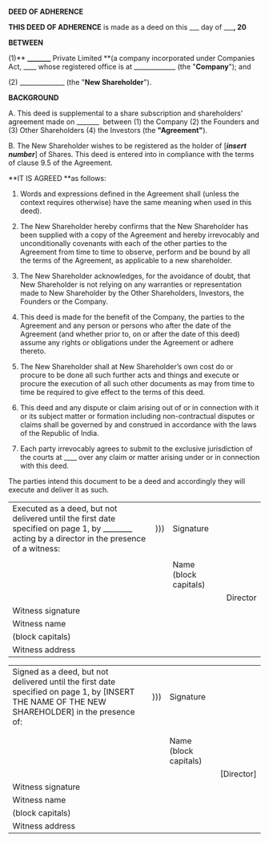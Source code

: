 **DEED OF ADHERENCE**

**THIS DEED OF ADHERENCE** is made as a deed on this ___ day of _____, 20__

**BETWEEN**

(1)**	****_______**** Private Limited **(a company incorporated under Companies Act, ____ whose registered office is at _____________ (the "**Company**"); and

(2)	______________ (the "**New Shareholder**").

**BACKGROUND**

A.	This deed is supplemental to a share subscription and shareholders' agreement made on _______  between (1) the Company (2) the Founders and (3) Other Shareholders (4) the Investors (the **"Agreement"**).

B.	The New Shareholder wishes to be registered as the holder of [**_insert number_**] of Shares. This deed is entered into in compliance with the terms of clause 9.5 of the Agreement. 

**IT IS AGREED **as follows:

1.	Words and expressions defined in the Agreement shall (unless the context requires otherwise) have the same meaning when used in this deed).

2.	The New Shareholder hereby confirms that the New Shareholder has been supplied with a copy of the Agreement and hereby irrevocably and unconditionally covenants with each of the other parties to the Agreement from time to time to observe, perform and be bound by all the terms of the Agreement, as applicable to a new shareholder.

3.	The New Shareholder acknowledges, for the avoidance of doubt, that New Shareholder is not relying on any warranties or representation made to New Shareholder by the Other Shareholders, Investors, the Founders or the Company. 

4.	This deed is made for the benefit of the Company, the parties to the Agreement and any person or persons who after the date of the Agreement (and whether prior to, on or after the date of this deed) assume any rights or obligations under the Agreement or adhere thereto.

6. 	The New Shareholder shall at New Shareholder’s own cost do or procure to be done all such further acts and things and execute or procure the execution of all such other documents as may from time to time be required to give effect to the terms of this deed.

7.	This deed and any dispute or claim arising out of or in connection with it or its subject matter or formation including non-contractual disputes or claims shall be governed by and construed in accordance with the laws of the Republic of India.  

8.	Each party irrevocably agrees to submit to the exclusive jurisdiction of the courts at ____ over any claim or matter arising under or in connection with this deed.

The parties intend this document to be a deed and accordingly they will execute and deliver it as such.

<table>
  <tr>
    <td>Executed as a deed, but not delivered until the first date specified on page 1, by ________ acting by a director in the presence of a witness:</td>
    <td>)))</td>
    <td>Signature</td>
    <td></td>
  </tr>
  <tr>
    <td></td>
    <td></td>
    <td></td>
    <td></td>
  </tr>
  <tr>
    <td></td>
    <td></td>
    <td>Name (block capitals)</td>
    <td></td>
  </tr>
  <tr>
    <td></td>
    <td></td>
    <td></td>
    <td>Director</td>
  </tr>
  <tr>
    <td>Witness signature</td>
    <td></td>
    <td></td>
    <td></td>
  </tr>
  <tr>
    <td>Witness name </td>
    <td></td>
    <td></td>
    <td></td>
  </tr>
  <tr>
    <td>(block capitals)</td>
    <td></td>
    <td></td>
    <td></td>
  </tr>
  <tr>
    <td>Witness address</td>
    <td></td>
    <td></td>
    <td></td>
  </tr>
</table>


<table>
  <tr>
    <td>Signed as a deed, but not delivered until the first date specified on page 1, by [INSERT THE NAME OF THE NEW SHAREHOLDER] in the presence of:</td>
    <td>)))</td>
    <td>Signature</td>
    <td></td>
  </tr>
  <tr>
    <td></td>
    <td></td>
    <td></td>
    <td></td>
  </tr>
  <tr>
    <td></td>
    <td></td>
    <td></td>
    <td></td>
  </tr>
  <tr>
    <td></td>
    <td></td>
    <td>Name (block capitals)</td>
    <td></td>
  </tr>
  <tr>
    <td></td>
    <td></td>
    <td></td>
    <td>[Director]</td>
  </tr>
  <tr>
    <td>Witness signature</td>
    <td></td>
    <td></td>
    <td></td>
  </tr>
  <tr>
    <td>Witness name </td>
    <td></td>
    <td></td>
    <td></td>
  </tr>
  <tr>
    <td>(block capitals)</td>
    <td></td>
    <td></td>
    <td></td>
  </tr>
  <tr>
    <td>Witness address</td>
    <td></td>
    <td></td>
    <td></td>
  </tr>
</table>



